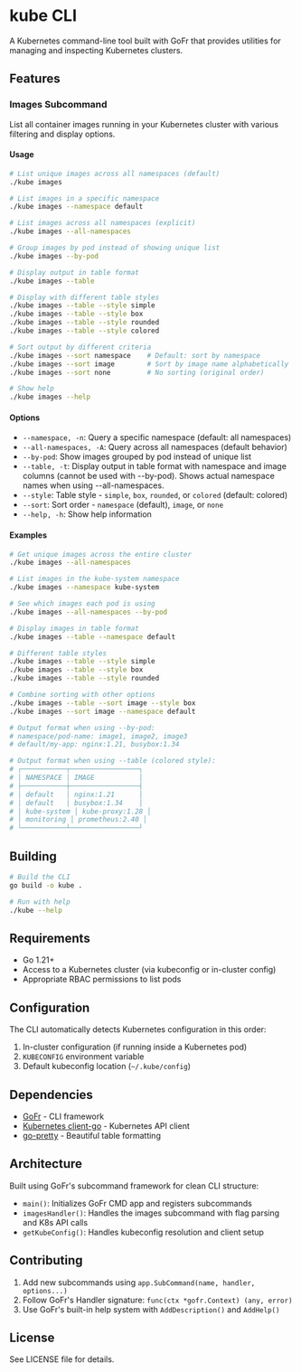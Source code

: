 # kube CLI

A Kubernetes command-line tool built with GoFr that provides utilities for managing and inspecting Kubernetes clusters.

## Features

### Images Subcommand

List all container images running in your Kubernetes cluster with various filtering and display options.

#### Usage

```bash
# List unique images across all namespaces (default)
./kube images

# List images in a specific namespace
./kube images --namespace default

# List images across all namespaces (explicit)
./kube images --all-namespaces

# Group images by pod instead of showing unique list
./kube images --by-pod

# Display output in table format
./kube images --table

# Display with different table styles
./kube images --table --style simple
./kube images --table --style box
./kube images --table --style rounded
./kube images --table --style colored

# Sort output by different criteria
./kube images --sort namespace    # Default: sort by namespace
./kube images --sort image        # Sort by image name alphabetically
./kube images --sort none         # No sorting (original order)

# Show help
./kube images --help
```

#### Options

- `--namespace, -n`: Query a specific namespace (default: all namespaces)
- `--all-namespaces, -A`: Query across all namespaces (default behavior)
- `--by-pod`: Show images grouped by pod instead of unique list
- `--table, -t`: Display output in table format with namespace and image columns (cannot be used with --by-pod). Shows actual namespace names when using --all-namespaces.
- `--style`: Table style - `simple`, `box`, `rounded`, or `colored` (default: colored)
- `--sort`: Sort order - `namespace` (default), `image`, or `none`
- `--help, -h`: Show help information

#### Examples

```bash
# Get unique images across the entire cluster
./kube images --all-namespaces

# List images in the kube-system namespace
./kube images --namespace kube-system

# See which images each pod is using
./kube images --all-namespaces --by-pod

# Display images in table format
./kube images --table --namespace default

# Different table styles
./kube images --table --style simple
./kube images --table --style box
./kube images --table --style rounded

# Combine sorting with other options
./kube images --table --sort image --style box
./kube images --sort image --namespace default

# Output format when using --by-pod:
# namespace/pod-name: image1, image2, image3
# default/my-app: nginx:1.21, busybox:1.34

# Output format when using --table (colored style):
# ┌───────────┬─────────────────┐
# │ NAMESPACE │ IMAGE           │
# ├───────────┼─────────────────┤
# │ default   │ nginx:1.21      │
# │ default   │ busybox:1.34    │
# │ kube-system │ kube-proxy:1.28 │
# │ monitoring │ prometheus:2.40 │
# └───────────┴─────────────────┘
```

## Building

```bash
# Build the CLI
go build -o kube .

# Run with help
./kube --help
```

## Requirements

- Go 1.21+
- Access to a Kubernetes cluster (via kubeconfig or in-cluster config)
- Appropriate RBAC permissions to list pods

## Configuration

The CLI automatically detects Kubernetes configuration in this order:

1. In-cluster configuration (if running inside a Kubernetes pod)
2. `KUBECONFIG` environment variable
3. Default kubeconfig location (`~/.kube/config`)

## Dependencies

- [GoFr](https://gofr.dev/) - CLI framework
- [Kubernetes client-go](https://github.com/kubernetes/client-go) - Kubernetes API client
- [go-pretty](https://github.com/jedib0t/go-pretty) - Beautiful table formatting

## Architecture

Built using GoFr's subcommand framework for clean CLI structure:

- `main()`: Initializes GoFr CMD app and registers subcommands
- `imagesHandler()`: Handles the images subcommand with flag parsing and K8s API calls
- `getKubeConfig()`: Handles kubeconfig resolution and client setup

## Contributing

1. Add new subcommands using `app.SubCommand(name, handler, options...)`
2. Follow GoFr's Handler signature: `func(ctx *gofr.Context) (any, error)`
3. Use GoFr's built-in help system with `AddDescription()` and `AddHelp()`

## License

See LICENSE file for details.
